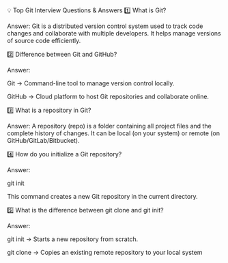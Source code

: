 💡 Top Git Interview Questions & Answers
1️⃣ What is Git?

Answer:
Git is a distributed version control system used to track code changes and collaborate with multiple developers. It helps manage versions of source code efficiently.

2️⃣ Difference between Git and GitHub?

Answer:

Git → Command-line tool to manage version control locally.

GitHub → Cloud platform to host Git repositories and collaborate online.

3️⃣ What is a repository in Git?

Answer:
A repository (repo) is a folder containing all project files and the complete history of changes. It can be local (on your system) or remote (on GitHub/GitLab/Bitbucket).

4️⃣ How do you initialize a Git repository?

Answer:

git init


This command creates a new Git repository in the current directory.

5️⃣ What is the difference between git clone and git init?

Answer:

git init → Starts a new repository from scratch.

git clone → Copies an existing remote repository to your local system
